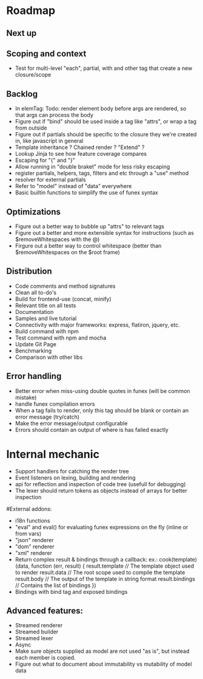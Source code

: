 # Roadmap

## Next up

## Scoping and context

- Test for multi-level "each", partial, with and other tag that create a new closure/scope

## Backlog
- In elemTag: Todo: render element body before args are rendered, so that args can process the body
- Figure out if "bind" should be used inside a tag like "attrs", or wrap a tag from outside
- Figure out if partials should be specific to the closure they we're created in, like javascript in general
- Template inheritance ? Chained render ? "Extend" ?
- Lookup Jinja to see how feature coverage compares
- Escaping for "{" and "}"
- Allow running in "double braket" mode for less risky escaping
- register partials, helpers, tags, filters and etc through a "use" method
- resolver for external partials
- Refer to "model" instead of "data" everywhere
- Basic builtin functions to simplify the use of funex syntax

## Optimizations
- Figure out a better way to bubble up "attrs" to relevant tags
- Figure out a better and more extensible syntax for instructions (such as $removeWhitespaces with the @)
- Firgure out a better way to control whitespace (better than $removeWhitespaces on the $root frame)


## Distribution
- Code comments and method signatures
- Clean all to-do's
- Build for frontend-use (concat, minify)
- Relevant title on all tests
- Documentation
- Samples and live tutorial
- Connectivity with major frameworks: express, flatiron, jquery, etc.
- Build command with npm
- Test command with npm and mocha
- Update Git Page
- Benchmarking
- Comparison with other libs

## Error handling

- Better error when miss-using double quotes in funex (will be common mistake)
- handle funex compilation errors
- When a tag fails to render, only this tag should be blank or contain an error message (try/catch)
- Make the error message/output configurable
- Errors should contain an output of where is has failed exactly

# Internal mechanic

- Support handlers for catching the render tree
- Event listeners on lexing, building and rendering
- api for reflection and inspection of code tree (usefull for debugging)
- The lexer should return tokens as objects instead of arrays for better inspection

#External addons:
- i18n functions
- "eval" and eval() for evaluating funex expressions on the fly (inline or from vars)
- "json" renderer
- "dom" renderer
- "xml" renderer
- Return complex result & bindings through a callback:
	ex.:
	cook(template)(data, function (err, result) {
		result.template // The template object used to render
		result.data // The root scope used to compile the template
		result.body // The output of the template in string format
		result.bindings // Contains the list of bindings
	})
- Bindings with bind tag and exposed bindings

## Advanced features:

- Streamed renderer
- Streamed builder
- Streamed lexer
- Async
- Make sure objects supplied as model are not used "as is", but instead each member is copied.
- Figure out what to document about immutability vs mutability of model data

